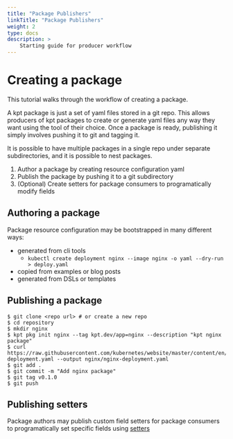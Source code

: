 ```yaml
---
title: "Package Publishers"
linkTitle: "Package Publishers"
weight: 2
type: docs
description: >
    Starting guide for producer workflow
---
```


# Creating a package

This tutorial walks through the workflow of creating a package.

A kpt package is just a set of yaml files stored in a git repo. This allows producers of kpt 
packages to create or generate yaml files any way they want using the tool of their choice. 
Once a package is ready, publishing it simply involves pushing it to git and tagging it.

It is possible to have multiple packages in a single repo under separate subdirectories,
and it is possible to nest packages.

1. Author a package by creating resource configuration yaml
2. Publish the package by pushing it to a git subdirectory
3. (Optional) Create setters for package consumers to programatically modify fields

## Authoring a package

Package resource configuration may be bootstrapped in many different ways:

- generated from cli tools
  - `kubectl create deployment nginx --image nginx -o yaml --dry-run > deploy.yaml`
- copied from examples or blog posts
- generated from DSLs or templates

## Publishing a package

```
$ git clone <repo url> # or create a new repo
$ cd repository
$ mkdir nginx
$ kpt pkg init nginx --tag kpt.dev/app=nginx --description "kpt nginx package"
$ curl https://raw.githubusercontent.com/kubernetes/website/master/content/en/examples/controllers/nginx-deployment.yaml --output nginx/nginx-deployment.yaml
$ git add .
$ git commit -m "Add nginx package"
$ git tag v0.1.0
$ git push
```

## Publishing setters

Package authors may publish custom field setters for package consumers to
programatically set specific fields using [setters]

 [setters]: ../../../reference/cfg/create-setter
